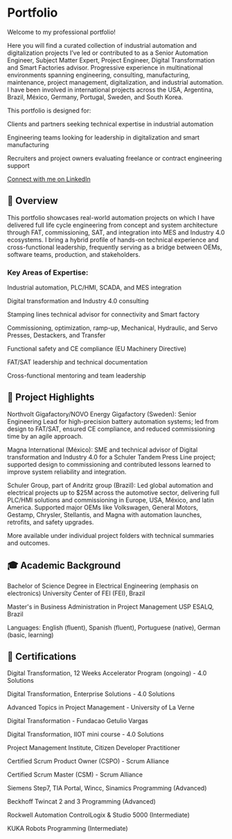 
# **Portfolio**

Welcome to my professional portfolio! 

Here you will find a curated collection of industrial automation and digitalization projects I’ve led or contributed to as a Senior Automation Engineer, Subject Matter Expert, Project Engineer, Digital Transformation and Smart Factories advisor. 
Progressive experience in multinational environments spanning engineering, consulting, manufacturing, maintenance, project management, digitalization, and industrial automation. I have been involved in international projects across the USA, Argentina, Brazil, México, Germany, Portugal, Sweden, and South Korea.

This portfolio is designed for:

Clients and partners seeking technical expertise in industrial automation

Engineering teams looking for leadership in digitalization and smart manufacturing

Recruiters and project owners evaluating freelance or contract engineering support

[Connect with me on LinkedIn](https://www.linkedin.com/in/agenario) 

## **🔧 Overview**

This portfolio showcases real-world automation projects on which I have delivered full life cycle engineering from concept and system architecture through FAT, commissioning, SAT, and integration into MES and Industry 4.0 ecosystems. I bring a hybrid profile of hands-on technical experience and cross-functional leadership, frequently serving as a bridge between OEMs, software teams, production, and stakeholders.

### **Key Areas of Expertise**:

Industrial automation, PLC/HMI, SCADA, and MES integration

Digital transformation and Industry 4.0 consulting

Stamping lines technical advisor for connectivity and Smart factory

Commissioning, optimization, ramp-up, Mechanical, Hydraulic, and Servo Presses, Destackers, and Transfer

Functional safety and CE compliance (EU Machinery Directive)

FAT/SAT leadership and technical documentation

Cross-functional mentoring and team leadership

## **📂 Project Highlights**

Northvolt Gigafactory/NOVO Energy Gigafactory (Sweden): Senior Engineering Lead for high-precision battery automation systems; led from design to FAT/SAT, ensured CE compliance, and reduced commissioning time by an agile approach.

Magna International (México): SME and technical advisor of Digital transformation and Industry 4.0 for a Schuler Tandem Press Line project; supported design to commissioning and contributed lessons learned to improve system reliability and integration.

Schuler Group, part of Andritz group (Brazil): Led global automation and electrical projects up to $25M across the automotive sector, delivering full PLC/HMI solutions and commissioning in Europe, USA, México, and latin America. Supported major OEMs like Volkswagen, General Motors, Gestamp, Chrysler, Stellantis, and Magna with automation launches, retrofits, and safety upgrades.

More available under individual project folders with technical summaries and outcomes.

## **🎓 Academic Background**

Bachelor of Science Degree in Electrical Engineering (emphasis on electronics)
University Center of FEI (FEI), Brazil

Master's in Business Administration in Project Management
USP ESALQ, Brazil

Languages: English (fluent), Spanish (fluent),  Portuguese (native), German (basic, learning)

## **📜 Certifications**

Digital Transformation, 12 Weeks Accelerator Program (ongoing) - 4.0 Solutions

Digital Transformation, Enterprise Solutions - 4.0 Solutions 

Advanced Topics in Project Management - University of La Verne

Digital Transformation - Fundacao Getulio Vargas

Digital Transformation, IIOT mini course - 4.0 Solutions 

Project Management Institute, Citizen Developer Practitioner

Certified Scrum Product Owner (CSPO) - Scrum Alliance

Certified Scrum Master (CSM) - Scrum Alliance

Siemens Step7, TIA Portal, Wincc, Sinamics Programming (Advanced)

Beckhoff Twincat 2 and 3 Programming (Advanced)

Rockwell Automation ControlLogix & Studio 5000 (Intermediate)

KUKA Robots Programming (Intermediate) 

